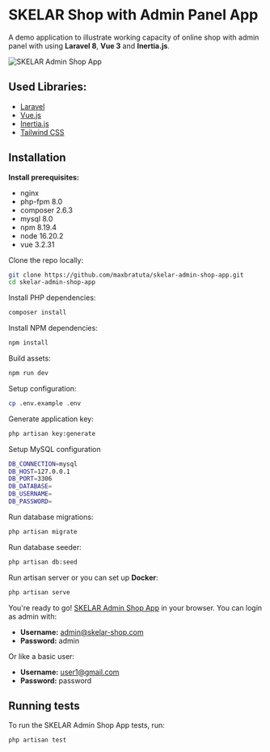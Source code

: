 # SKELAR Shop with Admin Panel App

A demo application to illustrate working capacity of online shop with admin panel with using **Laravel 8**, **Vue 3** and **Inertia.js**.

![SKELAR Admin Shop App](https://i.ibb.co/dWnGsNk/skelar-admin-shop-app.png)

## Used Libraries:

- [Laravel](https://laravel.com/)
- [Vue.js](https://vuejs.org/)
- [Inertia.js](https://inertiajs.com/)
- [Tailwind CSS](https://tailwindcss.com/)

## Installation

**Install prerequisites:**
- nginx
- php-fpm 8.0
- composer 2.6.3
- mysql 8.0
- npm 8.19.4
- node 16.20.2
- vue 3.2.31

Clone the repo locally:

```sh
git clone https://github.com/maxbratuta/skelar-admin-shop-app.git
cd skelar-admin-shop-app
```

Install PHP dependencies:

```sh
composer install
```

Install NPM dependencies:

```sh
npm install
```

Build assets:

```sh
npm run dev
```

Setup configuration:

```sh
cp .env.example .env
```

Generate application key:

```sh
php artisan key:generate
```

Setup MySQL configuration

```sh
DB_CONNECTION=mysql
DB_HOST=127.0.0.1
DB_PORT=3306
DB_DATABASE=
DB_USERNAME=
DB_PASSWORD=
```

Run database migrations:

```sh
php artisan migrate
```

Run database seeder:

```sh
php artisan db:seed
```

Run artisan server or you can set up **Docker**:

```sh
php artisan serve
```



You're ready to go! [SKELAR Admin Shop App](http://127.0.0.1:8000/) in your browser.
You can login as admin with:

- **Username:** admin@skelar-shop.com
- **Password:** admin

Or like a basic user:
- **Username:** user1@gmail.com
- **Password:** password


## Running tests

To run the SKELAR Admin Shop App tests, run:

```
php artisan test
```

